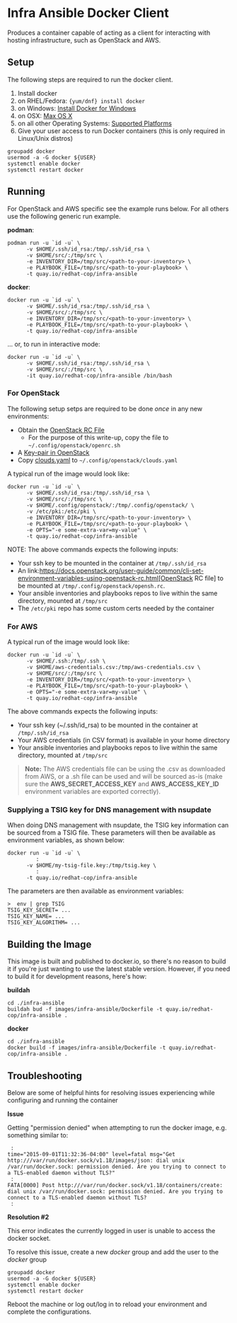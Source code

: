 Infra Ansible Docker Client
===========================

Produces a container capable of acting as a client for interacting with hosting infrastructure, such as OpenStack and AWS.

## Setup

The following steps are required to run the docker client.

1. Install docker
  1. on RHEL/Fedora: ```{yum/dnf} install docker```
  2. on Windows: [Install Docker for Windows](https://docs.docker.com/windows/step_one/)
  3. on OSX: [Max OS X](https://docs.docker.com/installation/mac/)
  4. on all other Operating Systems: [Supported Platforms](https://docs.docker.com/installation/)
2. Give your user access to run Docker containers (this is only required in Linux/Unix distros)
```
groupadd docker
usermod -a -G docker ${USER}
systemctl enable docker
systemctl restart docker
```

## Running

For OpenStack and AWS specific see the example runs below. For all others use the following generic run example.

**podman**:
```
podman run -u `id -u` \
      -v $HOME/.ssh/id_rsa:/tmp/.ssh/id_rsa \
      -v $HOME/src/:/tmp/src \
      -e INVENTORY_DIR=/tmp/src/<path-to-your-inventory> \
      -e PLAYBOOK_FILE=/tmp/src/<path-to-your-playbook> \
      -t quay.io/redhat-cop/infra-ansible
```

**docker**:
```
docker run -u `id -u` \
      -v $HOME/.ssh/id_rsa:/tmp/.ssh/id_rsa \
      -v $HOME/src/:/tmp/src \
      -e INVENTORY_DIR=/tmp/src/<path-to-your-inventory> \
      -e PLAYBOOK_FILE=/tmp/src/<path-to-your-playbook> \
      -t quay.io/redhat-cop/infra-ansible
```

... or, to run in interactive mode:

```
docker run -u `id -u` \
      -v $HOME/.ssh/id_rsa:/tmp/.ssh/id_rsa \
      -v $HOME/src/:/tmp/src \
      -it quay.io/redhat-cop/infra-ansible /bin/bash
```

### For OpenStack

The following setup setps are required to be done *once* in any new environments:

* Obtain the [OpenStack RC File](https://access.redhat.com/documentation/en-us/red_hat_openstack_platform/11/html/command-line_interface_reference/ch_cli#cli_openrc)
  * For the purpose of this write-up, copy the file to `~/.config/openstack/openrc.sh`
* A [Key-pair in OpenStack](https://github.com/naturalis/openstack-docs/wiki/Howto:-Creating-and-using-OpenStack-SSH-keypairs-on-Linux-and-OSX)
* Copy [clouds.yaml](../../files/clouds.yaml) to `~/.config/openstack/clouds.yaml`

A typical run of the image would look like:

```
docker run -u `id -u` \
      -v $HOME/.ssh/id_rsa:/tmp/.ssh/id_rsa \
      -v $HOME/src/:/tmp/src \
      -v $HOME/.config/openstack/:/tmp/.config/openstack/ \
      -v /etc/pki:/etc/pki \
      -e INVENTORY_DIR=/tmp/src/<path-to-your-inventory> \
      -e PLAYBOOK_FILE=/tmp/src/<path-to-your-playbook> \
      -e OPTS="-e some-extra-var=my-value" \
      -t quay.io/redhat-cop/infra-ansible
```

NOTE: The above commands expects the following inputs:
* Your ssh key to be mounted in the container at `/tmp/.ssh/id_rsa`
* An link:https://docs.openstack.org/user-guide/common/cli-set-environment-variables-using-openstack-rc.html[OpenStack RC file] to be mounted at `/tmp/.config/openstack/opensh.rc`.
* Your ansible inventories and playbooks repos to live within the same directory, mounted at `/tmp/src`
* The `/etc/pki` repo has some custom certs needed by the container 

### For AWS
A typical run of the image would look like:

```
docker run -u `id -u` \
      -v $HOME/.ssh:/tmp/.ssh \
      -v $HOME/aws-credentials.csv:/tmp/aws-credentials.csv \
      -v $HOME/src/:/tmp/src \
      -e INVENTORY_DIR=/tmp/src/<path-to-your-inventory> \
      -e PLAYBOOK_FILE=/tmp/src/<path-to-your-playbook> \
      -e OPTS="-e some-extra-var=my-value" \
      -t quay.io/redhat-cop/infra-ansible
```

The above commands expects the following inputs:
* Your ssh key (~/.ssh/id_rsa) to be mounted in the container at `/tmp/.ssh/id_rsa`
* Your AWS credentials (in CSV format) is available in your home directory
* Your ansible inventories and playbooks repos to live within the same directory, mounted at `/tmp/src`

> **Note:** The AWS credentials file can be using the .csv as downloaded from AWS, or a .sh file can be used and will be sourced as-is (make sure the **AWS_SECRET_ACCESS_KEY** and **AWS_ACCESS_KEY_ID** environment variables are exported correctly).

### Supplying a TSIG key for DNS management with nsupdate

When doing DNS management with nsupdate, the TSIG key information can be sourced from a TSIG file. These parameters will then be available as environment variables, as shown below:

```
docker run -u `id -u` \
         :
      -v $HOME/my-tsig-file.key:/tmp/tsig.key \
         :
      -t quay.io/redhat-cop/infra-ansible
```

The parameters are then available as environment variables:

```
>  env | grep TSIG
TSIG_KEY_SECRET= ...
TSIG_KEY_NAME= ...
TSIG_KEY_ALGORITHM= ...
```

## Building the Image

This image is built and published to docker.io, so there's no reason to build it if you're just wanting to use the latest stable version. However, if you need to build it for development reasons, here's how:

**buildah**
```
cd ./infra-ansible
buildah bud -f images/infra-ansible/Dockerfile -t quay.io/redhat-cop/infra-ansible .
```

**docker**
```
cd ./infra-ansible
docker build -f images/infra-ansible/Dockerfile -t quay.io/redhat-cop/infra-ansible .
```

## Troubleshooting

Below are some of helpful hints for resolving issues experiencing while configuring and running the container

**Issue**

Getting "permission denied" when attempting to run the docker image, e.g. something similar to:

```
 :
time="2015-09-01T11:32:36-04:00" level=fatal msg="Get http:///var/run/docker.sock/v1.18/images/json: dial unix /var/run/docker.sock: permission denied. Are you trying to connect to a TLS-enabled daemon without TLS?"
 :
FATA[0000] Post http:///var/run/docker.sock/v1.18/containers/create: dial unix /var/run/docker.sock: permission denied. Are you trying to connect to a TLS-enabled daemon without TLS?
 :
```

**Resolution #2**

This error indicates the currently logged in user is unable to access the docker socket.

To resolve this issue, create a new *docker* group and add the user to the *docker* group

```
groupadd docker
usermod -a -G docker ${USER}
systemctl enable docker
systemctl restart docker
```

Reboot the machine or log out/log in to reload your environment and complete the configurations.
